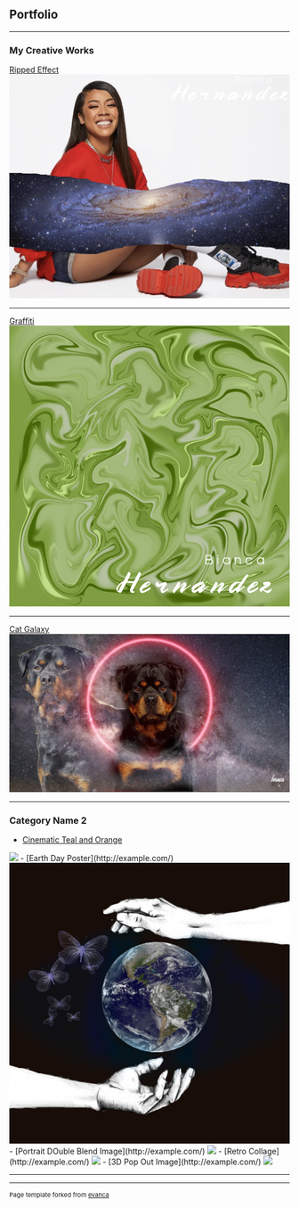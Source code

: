 ## Portfolio

---

### My Creative Works 

[Ripped Effect](/sample_page)
<img src="images/celebrity galaxy.jpg?raw=true"/>

---
[Graffiti](/pdf/sample_presentation.pdf)
<img src="images/graffiti .png?raw=true"/>

---
[Cat Galaxy](http://example.com/)
<img src="images/doggalaxy.jpg?raw=true"/>

---

### Category Name 2

- [Cinematic Teal and Orange](http://example.com/)
<img src="images/dove-CinematicTealandOrangeColorGrade.jpg?raw=true"/>
- [Earth Day Poster](http://example.com/)
<img src="images/earth day.jpg?raw=true"/>
- [Portrait DOuble Blend Image](http://example.com/)
<img src="images/portrait double blend image.jpg?raw=true"/>
- [Retro Collage](http://example.com/)
<img src="images/retro collage.jpg?raw=true"/>
- [3D Pop Out Image](http://example.com/)
<img src="images/3D pop ou effect.jpg?raw=true"/>

---




---
<p style="font-size:11px">Page template forked from <a href="https://github.com/evanca/quick-portfolio">evanca</a></p>
<!-- Remove above link if you don't want to attibute -->
